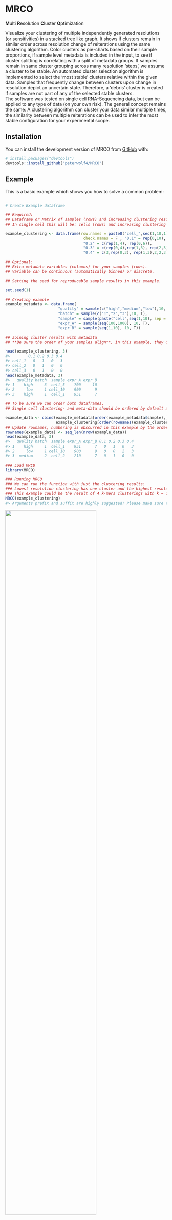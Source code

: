
<!-- README.md is generated from README.Rmd. Please edit that file -->

# MRCO

**M**ulti **R**esolution **C**luster **O**ptimization
<!-- badges: start --> <!-- badges: end -->

Visualize your clustering of multiple independently generated
resolutions (or sensitivities) in a stacked tree like graph. It shows if
clusters remain in similar order across resolution change of
reiterations using the same clustering algorithm. Color clusters as
pie-charts based on their sample proportions, if sample level metadata
is included in the input, to see if cluster splitting is correlating
with a split of metadata groups. If samples remain in same cluster
grouping across many resolution ‘steps’, we assume a cluster to be
stable. An automated cluster selection algorithm is implemented to
select the ‘most stable’ clusters relative within the given data.
Samples that frequently change between clusters upon change in
resolution depict an uncertain state. Therefore, a ‘debris’ cluster is
created if samples are not part of any of the selected stable
clusters.  
The software was tested on single cell RNA-Sequencing data, but can be
applied to any type of data (on your own risk). The general concept
remains the same: A clustering algorithm can cluster your data similar
multiple times, the similarity between multiple reiterations can be used
to infer the most stable configuration for your experimental scope.

## Installation

You can install the development version of MRCO from
[GitHub](https://github.com/) with:

``` r
# install.packages("devtools")
devtools::install_github("peterwolf4/MRCO")
```

## Example

This is a basic example which shows you how to solve a common problem:

``` r

# Create Example dataframe

## Required: 
## Dataframe or Matrix of samples (rows) and increasing clustering resolutions (columns).
## In single cell this will be: cells (rows) and increasing clustering resolution (columns)

example_clustering <- data.frame(row.names = paste0("cell_",seq(1,10,1)),
                                  check.names = F , "0.1" = rep(0,10), 
                                  "0.2" = c(rep(1,4), rep(0,6)), 
                                  "0.3" = c(rep(0,4),rep(1,3), rep(2,3)),
                                  "0.4" = c(3,rep(0,3), rep(1,3),2,2,3))

## Optional:
## Extra metadata variables (columns) for your samples (rows). 
## Variable can be continuous (automatically binned) or discrete. 

## Setting the seed for reproducable sample results in this example.

set.seed(1)

## Creating example 
example_metadata <- data.frame(
                       "quality" = sample(c("high","medium","low"),10, T),
                       "batch" = sample(c("1","2","3"),10, T),
                       "sample" = sample(paste("cell",seq(1,10), sep = "_"), 10),
                       "expr_A" = sample(seq(100,1000), 10, T),
                       "expr_B" = sample(seq(1,10), 10, T))

## Joining cluster results with metadata
## **Be sure the order of your samples align**, in this example, they do not.

head(example_clustering, 3)
#>        0.1 0.2 0.3 0.4
#> cell_1   0   1   0   3
#> cell_2   0   1   0   0
#> cell_3   0   1   0   0
head(example_metadata, 3)
#>   quality batch  sample expr_A expr_B
#> 1    high     3  cell_5    700     10
#> 2     low     1 cell_10    900      9
#> 3    high     1  cell_1    951      7

## To be sure we can order both dataframes.
## Single cell clustering- and meta-data should be ordered by default already.

example_data <- cbind(example_metadata[order(example_metadata$sample),],
                      example_clustering[order(rownames(example_clustering)),])
## Update rownames, numbering is obscurred in this example by the order function
rownames(example_data) <- seq_len(nrow(example_data))
head(example_data, 3)
#>   quality batch  sample expr_A expr_B 0.1 0.2 0.3 0.4
#> 1    high     1  cell_1    951      7   0   1   0   3
#> 2     low     1 cell_10    900      9   0   0   2   3
#> 3  medium     2  cell_2    210      7   0   1   0   0
```

``` r
### Load MRCO
library(MRCO)

### Running MRCO
### We can run the function with just the clustering results:
### Lowest resolution clustering has one cluster and the highest resolution 4.
### This example could be the result of 4 k-mers clusterings with k = 1,2,3,4.
MRCO(example_clustering)
#> Arguments prefix and suffix are highly suggested! Please make sure that MRCO can identify each clustering resolution column.
```

<img src="man/figures/README-A basic MRCO run-1.png" width="75%" />

``` r

### MRCO is verbose when it comes to warnings. We can also use our merged data. 
### Missing inputs prefix and/or suffix to target clustering result columns.
MRCO(example_data, prefix = "0.")
```

<img src="man/figures/README-A basic MRCO run-2.png" width="75%" />

``` r

### We can plot metadata variables as piecharts and see how samples cluster.
MRCO(example_data, metadata_column_name = "quality",prefix = "0.")
```

<img src="man/figures/README-A basic MRCO run-3.png" width="75%" />

``` r
### The example data shows no clear seperation based on sample quality, good sign.

MRCO(example_data, metadata_column_name = "expr_A",prefix = "0.")
```

<img src="man/figures/README-A basic MRCO run-4.png" width="75%" />

``` r
### Example A: graph hints that cluster 3 at resolution step 4 (4_3);
### is split based on expression values of A. (All samples in 4_3 have high values of A)

MRCO(example_data, metadata_column_name = "expr_B",prefix = "0.")
```

<img src="man/figures/README-A basic MRCO run-5.png" width="75%" />

``` r
### Example B: graph hints that lefthand clusters have rather high-;
### while lefthand have rather low- values of B.

### Given examples are of course no final conclusions.
### Rather, they are for a quick visual overview of your variables of interest, 
### and if they correlate to your clustering results.


### Selecting clusters of interest for further downstream analysis:
### Imagine we want to retain all samples of 4_3 as oner cluster to investigate A,
### but also need all other samples in second step clusters before the separation of B.
### MRCO enables you to pick any of the clusters manually at wish.
### Use merge_downwards (default) to preserve clusters from lower resolutions.
MRCO_clustering <- MRCO(example_data, prefix = "0.", 
     nodes_selection = c("4_3","2_0","2_1"),
     merge_downwards = FALSE)
```

<img src="man/figures/README-A basic MRCO run-6.png" width="75%" />

``` r

### MRCO highlights selected clusters visually. 
### Each sample now has a unique cluster number composed of 'resolution'_'cluster'.
head(MRCO_clustering$nodes_selected$cells_NonGlobalClustering,3)
#>   cell  id
#> 1    1 4_3
#> 2    2 4_3
#> 3    3 2_1
table(MRCO_clustering$nodes_selected$cells_NonGlobalClustering$id)
#> 
#> 2_0 2_1 4_3 
#>   5   3   2
```

